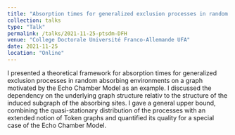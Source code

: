 ```yaml
---
title: "Absorption times for generalized exclusion processes in random absorbing environments"
collection: talks
type: "Talk"
permalink: /talks/2021-11-25-ptsdm-DFH
venue: "College Doctorale Université Franco-Allemande UFA"
date: 2021-11-25
location: "Online"
---
```


I presented a theoretical framework for absorption times for generalized exclusion processes in random absorbing environments on a graph motivated by the Echo Chamber Model as an example. I discussed the dependency on the underlying graph structure relativ to the structure of the induced subgraph of the absorbing sites. I gave a general upper bound, combining the quasi-stationary distribution of the processes with an extended notion of Token graphs and quantified its quality for a special case of the Echo Chamber Model. 

